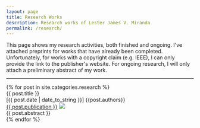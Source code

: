 ```yaml
---
layout: page
title: Research Works
description: Research works of Lester James V. Miranda
permalink: /research/
---
```


This page shows my research activities, both finished and ongoing. I've
attached preprints for works that have already been completed. Unfortunately,
for works with a copyright claim (e.g. IEEE), I can only provide the link
to the publisher's website. For ongoing research, I will only attach
a preliminary abstract of my work.

---

<div class="research">
{% for post in site.categories.research %}
<div class="container">
    <div class="title">{{ post.title }}</div>
    <div>
    <span>
        <span id="date">[{{ post.date | date_to_string }}]</span>
        {{post.authors}}
    </span>
    </div>
    <a class="publication" href="{{ post.url }}">{{ post.publication }}</a>
    <img class="thumbnail" src="{{ post.thumbnail }}">
    <div class="abstract">{{ post.abstract }}</div>
</div>
{% endfor %}
</div>